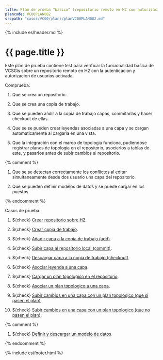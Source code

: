 ```yaml
---
title: Plan de prueba "basico" (repositorio remoto en H2 con autorizacion)
plancode: VC00PLAN002
srcpath: "casos/VC00/plans/planVC00PLAN002.md"
---
```


{% include es/header.md %}

# {{ page.title }}

Este plan de prueba contiene test para verificar la funcionalidad basica de VCSGis sobre 
un repositorio remoto en H2 con la autenticacion y autorizacion de usuarios activada.

Comprueba:
1. Que se crea un repositorio.
1. Que se crea una copia de trabajo.
1. Que se pueden añdir a la copia de trabajo capas, commitarlas y hacer checkout de ellas.

1. Que se se pueden crear leyendas asociadas a una capa y se cargan automaticamente al cargarla en una vista.

1. Que la integración con el marco de topologia funciona, pudiendose registrar planes
  de topologia en el repositorio, asociarlos a tablas de este, y pasarlos antes de subir cambios
  al repositorio.

{% comment %}

1. Que se se detectan correctamente los conflictos al editar simultaneamente desde dos usuario una capa del repositorio.

1. Que se pueden definir modelos de datos y se puede cargar en los puestos.

{% endcomment %}


Casos de prueba:
1. ${check} [Crear repositorio sobre H2](../CR00/CP001/testVC00CR00CP001.md).
1. ${check} [Crear copia de trabajo](../CW00/CP002/testVC00CW00CP002.md).

1. ${check} [Añadir capa a la copia de trabajo (add)](../AD00/CP002/testVC00AD00CP002.md).
1. ${check} [Subir capa al repositorio local (commit)](../SY00/CP002/testVC00SY00CP002.md).
1. ${check} [Descargar capa a la copia de trabajo (checkout)](../CO00/CP002/testVC00CO00CP002.md).

1. ${check} [Asociar leyenda a una capa](CP003/testVC00RE00CP003.md).

1. ${check} [Cargar un plan topologico en el repositorio](../TP00/CP000/testVC00TP00CP000.md).
1. ${check} [Asociar un plan topologico a una capa](../TP00/CP001/testVC00TP00CP001.md).
1. ${check} [Subir cambios en una capa con un plan topologico (que sí pasen el plan)](../TP00/CP002/testVC00TP00CP002.md).
1. ${check} [Subir cambios en una capa con un plan topologico (que no pasen el plan)](../TP00/CP003/testVC00TP00CP003.md).

{% comment %}

1. ${check} [Definir y descargar un modelo de datos](CP003/testVC00RE00CP003.md).

{% endcomment %}

{% include es/footer.html %}
